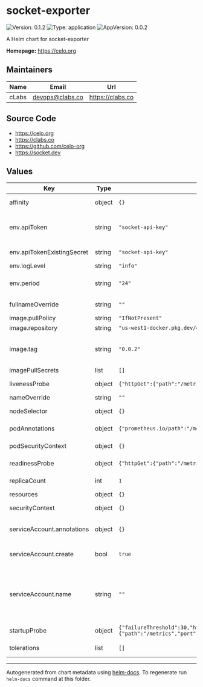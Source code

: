 # socket-exporter

![Version: 0.1.2](https://img.shields.io/badge/Version-0.1.2-informational?style=flat-square) ![Type: application](https://img.shields.io/badge/Type-application-informational?style=flat-square) ![AppVersion: 0.0.2](https://img.shields.io/badge/AppVersion-0.0.2-informational?style=flat-square)

A Helm chart for socket-exporter

**Homepage:** <https://celo.org>

## Maintainers

| Name | Email | Url |
| ---- | ------ | --- |
| cLabs | <devops@clabs.co> | <https://clabs.co> |

## Source Code

* <https://celo.org>
* <https://clabs.co>
* <https://github.com/celo-org>
* <https://socket.dev>

## Values

| Key | Type | Default | Description |
|-----|------|---------|-------------|
| affinity | object | `{}` | Kubernetes pod affinity |
| env.apiToken | string | `"socket-api-key"` | Env. Var API_KEY. Won't be used if apiKeyExistingSecret is defined |
| env.apiTokenExistingSecret | string | `"socket-api-key"` | Existing secret for Env. Var API_KEY. |
| env.logLevel | string | `"info"` | Log level. |
| env.period | string | `"24"` | Period for retrieving Socket.dev scores in hours. |
| fullnameOverride | string | `""` | Chart full name override |
| image.pullPolicy | string | `"IfNotPresent"` | Image pullpolicy |
| image.repository | string | `"us-west1-docker.pkg.dev/devopsre/socket-exporter/socket-exporter"` | Image repository |
| image.tag | string | `"0.0.2"` | Image tag Overrides the image tag whose default is the chart appVersion. |
| imagePullSecrets | list | `[]` | Image pull secrets |
| livenessProbe | object | `{"httpGet":{"path":"/metrics","port":"http"},"timeoutSeconds":30}` | Liveness probe configuration |
| nameOverride | string | `""` | Chart name override |
| nodeSelector | object | `{}` | Kubernetes node selector |
| podAnnotations | object | `{"prometheus.io/path":"/metrics","prometheus.io/port":"9101","prometheus.io/scrape":"true"}` | Custom pod annotations |
| podSecurityContext | object | `{}` | Custom pod security context |
| readinessProbe | object | `{"httpGet":{"path":"/metrics","port":"http"},"timeoutSeconds":5}` | Readiness probe configuration |
| replicaCount | int | `1` | Number of deployment replicas |
| resources | object | `{}` | Container resources |
| securityContext | object | `{}` | Custom container security context |
| serviceAccount.annotations | object | `{}` | Annotations to add to the service account |
| serviceAccount.create | bool | `true` | Specifies whether a service account should be created |
| serviceAccount.name | string | `""` | The name of the service account to use. If not set and create is true, a name is generated using the fullname template |
| startupProbe | object | `{"failureThreshold":30,"httpGet":{"path":"/metrics","port":"http"},"periodSeconds":10,"timeoutSeconds":30}` | Startup probe configuration |
| tolerations | list | `[]` | Kubernetes tolerations |

----------------------------------------------
Autogenerated from chart metadata using [helm-docs](https://github.com/norwoodj/helm-docs). To regenerate run `helm-docs` command at this folder.
